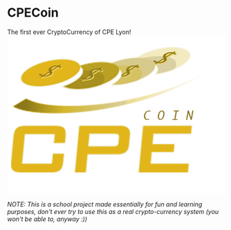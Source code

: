 # CPECoin

The first ever CryptoCurrency of CPE Lyon!
![CPECoin](https://raw.githubusercontent.com/AlisCode/CPECoin/master/coin.png)

*NOTE: This is a school project made essentially for fun and learning purposes, don't ever try to use this as a real crypto-currency system (you won't be able to, anyway :))*

